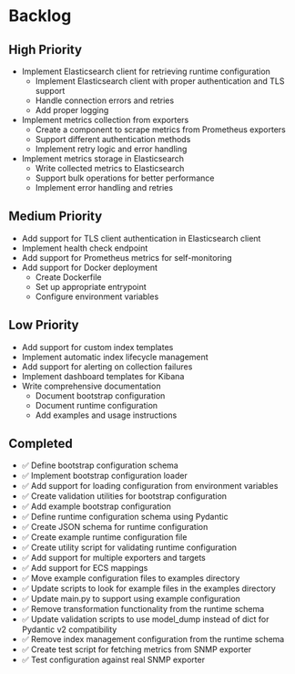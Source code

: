 # Backlog

## High Priority
- Implement Elasticsearch client for retrieving runtime configuration
  - Implement Elasticsearch client with proper authentication and TLS support
  - Handle connection errors and retries
  - Add proper logging
- Implement metrics collection from exporters
  - Create a component to scrape metrics from Prometheus exporters
  - Support different authentication methods
  - Implement retry logic and error handling
- Implement metrics storage in Elasticsearch
  - Write collected metrics to Elasticsearch
  - Support bulk operations for better performance
  - Implement error handling and retries

## Medium Priority
- Add support for TLS client authentication in Elasticsearch client
- Implement health check endpoint
- Add support for Prometheus metrics for self-monitoring
- Add support for Docker deployment
  - Create Dockerfile
  - Set up appropriate entrypoint
  - Configure environment variables

## Low Priority
- Add support for custom index templates
- Implement automatic index lifecycle management
- Add support for alerting on collection failures
- Implement dashboard templates for Kibana
- Write comprehensive documentation
  - Document bootstrap configuration
  - Document runtime configuration
  - Add examples and usage instructions

## Completed
- ✅ Define bootstrap configuration schema
- ✅ Implement bootstrap configuration loader
- ✅ Add support for loading configuration from environment variables
- ✅ Create validation utilities for bootstrap configuration
- ✅ Add example bootstrap configuration
- ✅ Define runtime configuration schema using Pydantic
- ✅ Create JSON schema for runtime configuration
- ✅ Create example runtime configuration file
- ✅ Create utility script for validating runtime configuration
- ✅ Add support for multiple exporters and targets
- ✅ Add support for ECS mappings
- ✅ Move example configuration files to examples directory
- ✅ Update scripts to look for example files in the examples directory
- ✅ Update main.py to support using example configuration
- ✅ Remove transformation functionality from the runtime schema
- ✅ Update validation scripts to use model_dump instead of dict for Pydantic v2 compatibility
- ✅ Remove index management configuration from the runtime schema
- ✅ Create test script for fetching metrics from SNMP exporter
- ✅ Test configuration against real SNMP exporter
